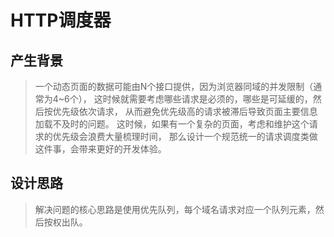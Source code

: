 # HTTP调度器

## 产生背景

> 一个动态页面的数据可能由N个接口提供，因为浏览器同域的并发限制（通常为4~6个），
> 这时候就需要考虑哪些请求是必须的，哪些是可延缓的，然后按优先级依次请求，
> 从而避免优先级高的请求被滞后导致页面主要信息加载不及时的问题。
> 这时候，如果有一个复杂的页面，考虑和维护这个请求的优先级会浪费大量梳理时间，
> 那么设计一个规范统一的请求调度类做这件事，会带来更好的开发体验。

## 设计思路

> 解决问题的核心思路是使用优先队列，每个域名请求对应一个队列元素，然后按权出队。
